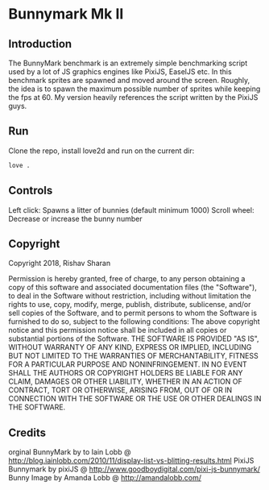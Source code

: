 #  Bunnymark Mk II

## Introduction

The BunnyMark benchmark is an extremely simple benchmarking script used by a lot of JS graphics engines like PixiJS, EaselJS etc. In this benchmark sprites are spawned and moved around the screen. Roughly, the idea is to spawn the maximum possible number of sprites while keeping the fps at 60.
My version heavily references the script written by the PixiJS guys.

## Run

Clone the repo, install love2d and run on the current dir:

```bash
love .
```

## Controls

Left click: Spawns a litter of bunnies (default minimum 1000)
Scroll wheel: Decrease or increase the bunny number

## Copyright

Copyright 2018, Rishav Sharan

Permission is hereby granted, free of charge, to any person obtaining a copy of this software and associated documentation files (the "Software"), to deal in the Software without restriction, including without limitation the rights to use, copy, modify, merge, publish, distribute, sublicense, and/or sell copies of the Software, and to permit persons to whom the Software is furnished to do so, subject to the following conditions:
The above copyright notice and this permission notice shall be included in all copies or substantial portions of the Software.
THE SOFTWARE IS PROVIDED "AS IS", WITHOUT WARRANTY OF ANY KIND, EXPRESS OR IMPLIED, INCLUDING BUT NOT LIMITED TO THE WARRANTIES OF MERCHANTABILITY, FITNESS FOR A PARTICULAR PURPOSE AND NONINFRINGEMENT. IN NO EVENT SHALL THE AUTHORS OR COPYRIGHT HOLDERS BE LIABLE FOR ANY CLAIM, DAMAGES OR OTHER LIABILITY, WHETHER IN AN ACTION OF CONTRACT, TORT OR OTHERWISE, ARISING FROM, OUT OF OR IN CONNECTION WITH THE SOFTWARE OR THE USE OR OTHER DEALINGS IN THE SOFTWARE.

## Credits

orginal BunnyMark by to Iain Lobb @ http://blog.iainlobb.com/2010/11/display-list-vs-blitting-results.html
PixiJS Bunnymark by pixiJS @ http://www.goodboydigital.com/pixi-js-bunnymark/
Bunny Image by Amanda Lobb @ http://amandalobb.com/
